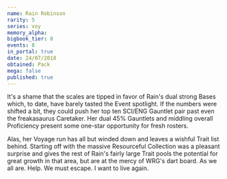 ```yaml
---
name: Rain Robinson
rarity: 5
series: voy
memory_alpha:
bigbook_tier: 8
events: 8
in_portal: true
date: 24/07/2018
obtained: Pack
mega: false
published: true
---
```


It's a shame that the scales are tipped in favor of Rain's dual strong Bases which, to date, have barely tasted the Event spotlight. If the numbers were shifted a bit, they could push her top ten SCI/ENG Gauntlet pair past even the freakasaurus Caretaker. Her dual 45% Gauntlets and middling overall Proficiency present some one-star opportunity for fresh rosters. 

Alas, her Voyage run has all but winded down and leaves a wishful Trait list behind. Starting off with the massive Resourceful Collection was a pleasant surprise and gives the rest of Rain's fairly large Trait pools the potential for great growth in that area, but are at the mercy of WRG's dart board. As we all are. Help. We must escape. I want to live again.
